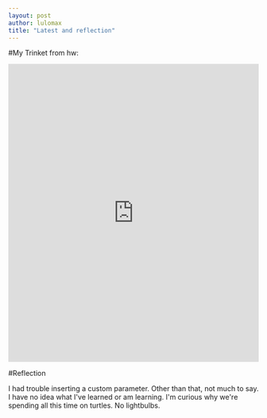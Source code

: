 ```yaml
---
layout: post
author: lulomax
title: "Latest and reflection"
---
```


#My Trinket from hw:

<iframe src="https://trinket.io/embed/python/bf3f5af1c2" width="100%" height="600" frameborder="0" marginwidth="0" marginheight="0" allowfullscreen></iframe>


#Reflection

I had trouble inserting a custom parameter. Other than that, not much to say. I have no idea what I've learned or am learning. I'm curious why we're spending all this time on turtles. No lightbulbs.
